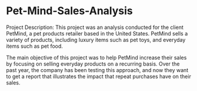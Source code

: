 # Pet-Mind-Sales-Analysis

Project Description:
This project was an analysis conducted for the client PetMind, a pet products retailer based in the United States. PetMind sells a variety of products, including luxury items such as pet toys, and everyday items such as pet food.

The main objective of this project was to help PetMind increase their sales by focusing on selling everyday products on a recurring basis. Over the past year, the company has been testing this approach, and now they want to get a report that illustrates the impact that repeat purchases have on their sales.
